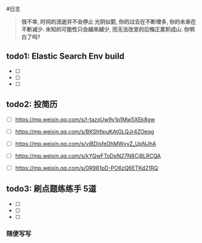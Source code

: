 #日志

> **很不幸, 时间的流逝并不会停止
> 光阴似箭, 你的过去在不断增多, 你的未来在不断减少.
> 未知的可能性只会越来越少, 而无法改变的后悔正累积成山.
> 你明白了吗?**

## todo1:  Elastic Search Env build

- [ ] 

- [ ] 

- [ ] 

## todo2:  投简历

- [ ] https://mp.weixin.qq.com/s/l-tazxUw9v1p1Mw5XEk8gw
- [ ] https://mp.weixin.qq.com/s/BKShfjpuKAtGLQJr4ZOeqg
- [ ] https://mp.weixin.qq.com/s/viBDIsfeDhMWyvZ_UpNJhA
- [ ] https://mp.weixin.qq.com/s/kYQwFToDpN27N8Cj8LRCQA
- [ ] https://mp.weixin.qq.com/s/0R981pD-PO6zQ6ETKd21RQ


## todo3:  刷点题练练手 5道

- [ ] 

- [ ] 

- [ ] 

### 随便写写
> 
> 
> 
> 
> 